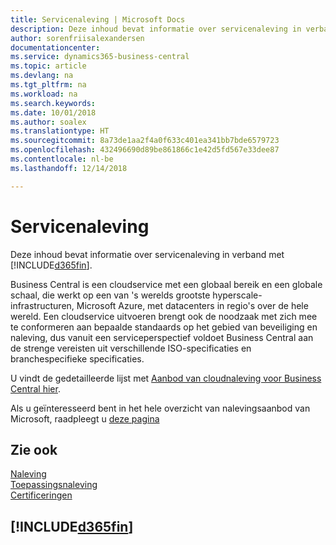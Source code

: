 ```yaml
---
title: Servicenaleving | Microsoft Docs
description: Deze inhoud bevat informatie over servicenaleving in verband met Business Central.
author: sorenfriisalexandersen
documentationcenter: 
ms.service: dynamics365-business-central
ms.topic: article
ms.devlang: na
ms.tgt_pltfrm: na
ms.workload: na
ms.search.keywords: 
ms.date: 10/01/2018
ms.author: soalex
ms.translationtype: HT
ms.sourcegitcommit: 8a73de1aa2f4a0f633c401ea341bb7bde6579723
ms.openlocfilehash: 432496690d89be861866c1e42d5fd567e33dee87
ms.contentlocale: nl-be
ms.lasthandoff: 12/14/2018

---
```

# <a name="service-compliance"></a>Servicenaleving
Deze inhoud bevat informatie over servicenaleving in verband met [!INCLUDE[d365fin](../includes/d365fin_md.md)].  

Business Central is een cloudservice met een globaal bereik en een globale schaal, die werkt op een van 's werelds grootste hyperscale-infrastructuren, Microsoft Azure, met datacenters in regio's over de hele wereld. Een cloudservice uitvoeren brengt ook de noodzaak met zich mee te conformeren aan bepaalde standaards op het gebied van beveiliging en naleving, dus vanuit een serviceperspectief voldoet Business Central aan de strenge vereisten uit verschillende ISO-specificaties en branchespecifieke specificaties.

U vindt de gedetailleerde lijst met [Aanbod van cloudnaleving voor Business Central hier](https://aka.ms/d365-compliance-list).

Als u geïnteresseerd bent in het hele overzicht van nalevingsaanbod van Microsoft, raadpleegt u [deze pagina](https://www.microsoft.com/en-us/trustcenter/compliance/complianceofferings)

## <a name="see-also"></a>Zie ook  
[Naleving](compliance-overview.md)  
[Toepassingsnaleving](compliance-application-compliance.md)  
[Certificeringen](compliance-certifications.md)  

 ## [!INCLUDE[d365fin](../includes/free_trial_md.md)]  
 

